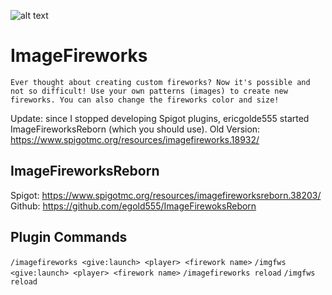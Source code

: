 ![alt text](https://proxy.spigotmc.org/0873dfe9bc11f6f86482cee024bd4b1b0fa91a7e?url=http%3A%2F%2Fweb.golde.org%2Fplugins%2FImageFireworksReborn%2Flogo.png)
# ImageFireworks
```
Ever thought about creating custom fireworks? Now it's possible and not so difficult! Use your own patterns (images) to create new fireworks. You can also change the fireworks color and size!
```

Update: since I stopped developing Spigot plugins, ericgolde555 started ImageFireworksReborn (which you should use).
Old Version: https://www.spigotmc.org/resources/imagefireworks.18932/

## ImageFireworksReborn
Spigot: https://www.spigotmc.org/resources/imagefireworksreborn.38203/
Github: https://github.com/egold555/ImageFirewoksReborn

## Plugin Commands
`/imagefireworks <give:launch> <player> <firework name>`
`/imgfws <give:launch> <player> <firework name>`
`/imagefireworks reload`
`/imgfws reload`
